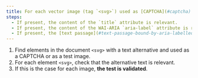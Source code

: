 ```yaml
---
title: For each vector image (tag `<svg>`) used as [CAPTCHA](#captcha) or as [test image](#test-image), having a [text alternative](#text-alternative-image), is this alternative relevant?
steps:
  - If present, the content of the `title` attribute is relevant.
  - If present, the content of the WAI-ARIA `aria-label` attribute is relevant.
  - If present, the [text passage](#text-passage-bound-by-aria-labelledby-or-aria-describedby) associated via the `aria-labelledby` WAI-ARIA attribute is relevant.
---
```


1. Find elements in the document `<svg>` with a text alternative and used as a CAPTCHA or as a test image.
2. For each element `<svg>`, check that the alternative text is relevant.
3. If this is the case for each image, **the test is validated**.

